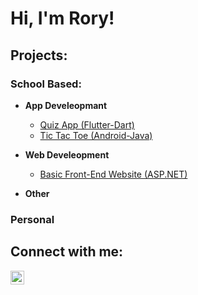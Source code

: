 <h1>Hi, I'm Rory! <br/>

<h2>Projects:</h2>
<h3>School Based:</h3>

- <b>App Develeopmant</b>
  - [Quiz App (Flutter-Dart)](https://github.com/RoryDodd/quiz_app.git)
  - [Tic Tac Toe (Android-Java)](https://github.com/RoryDodd/tic_tac_toe.git)
- <b>Web Develeopment</b>
  - [Basic Front-End Website (ASP.NET)](https://github.com/RoryDodd/good_gum)
   
- <b>Other</b>

<h3>Personal</h3>

<h2> Connect with me:</h2>


[<img align="left" alt="RoryDodd | LinkedIn" width="22px" src="https://cdn.jsdelivr.net/npm/simple-icons@v3/icons/linkedin.svg" />][linkedin]

[linkedin]: https://www.linkedin.com/in/rorycdodd/

<!--
**joshmadakor1/joshmadakor1** is a ✨ _special_ ✨ repository because its `README.md` (this file) appears on your GitHub profile.

Here are some ideas to get you started:

- 🔭 I’m currently working on ...
- 🌱 I’m currently learning ...
- 👯 I’m looking to collaborate on ...
- 🤔 I’m looking for help with ...
- 💬 Ask me about ...
- 📫 How to reach me: ...
- 😄 Pronouns: ...
- ⚡ Fun fact: ...
-->
